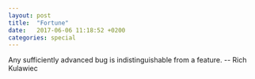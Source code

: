 ```yaml
---
layout: post
title:  "Fortune"
date:   2017-06-06 11:18:52 +0200
categories: special
---
```


Any sufficiently advanced bug is indistinguishable from a feature.
		-- Rich Kulawiec

